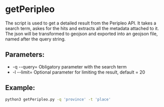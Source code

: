 getPeripleo
=====

The script is used to get a detailed result from the Peripleo API.
It takes a search term, askes for the hits and extracts all the metadata
attached to it. The json will be transformed to geojson and exported
into an geojson file, named after the query string.

Parameters:
-----
* -q --query= Obligatory parameter with the search term
* -l --limit= Optional parameter for limiting the result, default = 20

Example:
-----
```bash
python3 getPeripleo.py -q 'province' -t 'place'
```
